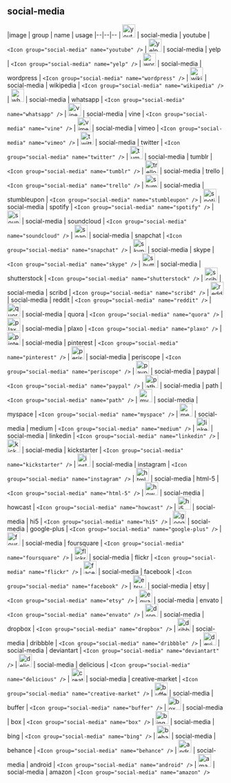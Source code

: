 ## social-media

|image | group | name | usage
|--|--|--
| <img src="./social-media/001-youtube.svg" alt="youtube" width="30" height="30"/> | social-media | youtube | `<Icon group="social-media" name="youtube" />`
| <img src="./social-media/002-yelp.svg" alt="yelp" width="30" height="30"/> | social-media | yelp | `<Icon group="social-media" name="yelp" />`
| <img src="./social-media/003-wordpress.svg" alt="wordpress" width="30" height="30"/> | social-media | wordpress | `<Icon group="social-media" name="wordpress" />`
| <img src="./social-media/004-wikipedia.svg" alt="wikipedia" width="30" height="30"/> | social-media | wikipedia | `<Icon group="social-media" name="wikipedia" />`
| <img src="./social-media/005-whatsapp.svg" alt="whatsapp" width="30" height="30"/> | social-media | whatsapp | `<Icon group="social-media" name="whatsapp" />`
| <img src="./social-media/006-vine.svg" alt="vine" width="30" height="30"/> | social-media | vine | `<Icon group="social-media" name="vine" />`
| <img src="./social-media/007-vimeo.svg" alt="vimeo" width="30" height="30"/> | social-media | vimeo | `<Icon group="social-media" name="vimeo" />`
| <img src="./social-media/008-twitter.svg" alt="twitter" width="30" height="30"/> | social-media | twitter | `<Icon group="social-media" name="twitter" />`
| <img src="./social-media/009-tumblr.svg" alt="tumblr" width="30" height="30"/> | social-media | tumblr | `<Icon group="social-media" name="tumblr" />`
| <img src="./social-media/010-trello.svg" alt="trello" width="30" height="30"/> | social-media | trello | `<Icon group="social-media" name="trello" />`
| <img src="./social-media/011-stumbleupon.svg" alt="stumbleupon" width="30" height="30"/> | social-media | stumbleupon | `<Icon group="social-media" name="stumbleupon" />`
| <img src="./social-media/012-spotify.svg" alt="spotify" width="30" height="30"/> | social-media | spotify | `<Icon group="social-media" name="spotify" />`
| <img src="./social-media/013-soundcloud.svg" alt="soundcloud" width="30" height="30"/> | social-media | soundcloud | `<Icon group="social-media" name="soundcloud" />`
| <img src="./social-media/014-snapchat.svg" alt="snapchat" width="30" height="30"/> | social-media | snapchat | `<Icon group="social-media" name="snapchat" />`
| <img src="./social-media/015-skype.svg" alt="skype" width="30" height="30"/> | social-media | skype | `<Icon group="social-media" name="skype" />`
| <img src="./social-media/016-shutterstock.svg" alt="shutterstock" width="30" height="30"/> | social-media | shutterstock | `<Icon group="social-media" name="shutterstock" />`
| <img src="./social-media/017-scribd.svg" alt="scribd" width="30" height="30"/> | social-media | scribd | `<Icon group="social-media" name="scribd" />`
| <img src="./social-media/018-reddit.svg" alt="reddit" width="30" height="30"/> | social-media | reddit | `<Icon group="social-media" name="reddit" />`
| <img src="./social-media/019-quora.svg" alt="quora" width="30" height="30"/> | social-media | quora | `<Icon group="social-media" name="quora" />`
| <img src="./social-media/020-plaxo.svg" alt="plaxo" width="30" height="30"/> | social-media | plaxo | `<Icon group="social-media" name="plaxo" />`
| <img src="./social-media/021-pinterest.svg" alt="pinterest" width="30" height="30"/> | social-media | pinterest | `<Icon group="social-media" name="pinterest" />`
| <img src="./social-media/022-periscope.svg" alt="periscope" width="30" height="30"/> | social-media | periscope | `<Icon group="social-media" name="periscope" />`
| <img src="./social-media/023-paypal.svg" alt="paypal" width="30" height="30"/> | social-media | paypal | `<Icon group="social-media" name="paypal" />`
| <img src="./social-media/024-path.svg" alt="path" width="30" height="30"/> | social-media | path | `<Icon group="social-media" name="path" />`
| <img src="./social-media/025-myspace.svg" alt="myspace" width="30" height="30"/> | social-media | myspace | `<Icon group="social-media" name="myspace" />`
| <img src="./social-media/026-medium.svg" alt="medium" width="30" height="30"/> | social-media | medium | `<Icon group="social-media" name="medium" />`
| <img src="./social-media/027-linkedin.svg" alt="linkedin" width="30" height="30"/> | social-media | linkedin | `<Icon group="social-media" name="linkedin" />`
| <img src="./social-media/028-kickstarter.svg" alt="kickstarter" width="30" height="30"/> | social-media | kickstarter | `<Icon group="social-media" name="kickstarter" />`
| <img src="./social-media/029-instagram.svg" alt="instagram" width="30" height="30"/> | social-media | instagram | `<Icon group="social-media" name="instagram" />`
| <img src="./social-media/030-html-5.svg" alt="html-5" width="30" height="30"/> | social-media | html-5 | `<Icon group="social-media" name="html-5" />`
| <img src="./social-media/031-howcast.svg" alt="howcast" width="30" height="30"/> | social-media | howcast | `<Icon group="social-media" name="howcast" />`
| <img src="./social-media/032-hi5.svg" alt="hi5" width="30" height="30"/> | social-media | hi5 | `<Icon group="social-media" name="hi5" />`
| <img src="./social-media/033-google-plus.svg" alt="google-plus" width="30" height="30"/> | social-media | google-plus | `<Icon group="social-media" name="google-plus" />`
| <img src="./social-media/034-foursquare.svg" alt="foursquare" width="30" height="30"/> | social-media | foursquare | `<Icon group="social-media" name="foursquare" />`
| <img src="./social-media/035-flickr.svg" alt="flickr" width="30" height="30"/> | social-media | flickr | `<Icon group="social-media" name="flickr" />`
| <img src="./social-media/036-facebook.svg" alt="facebook" width="30" height="30"/> | social-media | facebook | `<Icon group="social-media" name="facebook" />`
| <img src="./social-media/037-etsy.svg" alt="etsy" width="30" height="30"/> | social-media | etsy | `<Icon group="social-media" name="etsy" />`
| <img src="./social-media/038-envato.svg" alt="envato" width="30" height="30"/> | social-media | envato | `<Icon group="social-media" name="envato" />`
| <img src="./social-media/039-dropbox.svg" alt="dropbox" width="30" height="30"/> | social-media | dropbox | `<Icon group="social-media" name="dropbox" />`
| <img src="./social-media/040-dribbble.svg" alt="dribbble" width="30" height="30"/> | social-media | dribbble | `<Icon group="social-media" name="dribbble" />`
| <img src="./social-media/041-deviantart.svg" alt="deviantart" width="30" height="30"/> | social-media | deviantart | `<Icon group="social-media" name="deviantart" />`
| <img src="./social-media/042-delicious.svg" alt="delicious" width="30" height="30"/> | social-media | delicious | `<Icon group="social-media" name="delicious" />`
| <img src="./social-media/043-creative-market.svg" alt="creative-market" width="30" height="30"/> | social-media | creative-market | `<Icon group="social-media" name="creative-market" />`
| <img src="./social-media/044-buffer.svg" alt="buffer" width="30" height="30"/> | social-media | buffer | `<Icon group="social-media" name="buffer" />`
| <img src="./social-media/045-box.svg" alt="box" width="30" height="30"/> | social-media | box | `<Icon group="social-media" name="box" />`
| <img src="./social-media/046-bing.svg" alt="bing" width="30" height="30"/> | social-media | bing | `<Icon group="social-media" name="bing" />`
| <img src="./social-media/047-behance.svg" alt="behance" width="30" height="30"/> | social-media | behance | `<Icon group="social-media" name="behance" />`
| <img src="./social-media/048-android.svg" alt="android" width="30" height="30"/> | social-media | android | `<Icon group="social-media" name="android" />`
| <img src="./social-media/049-amazon.svg" alt="amazon" width="30" height="30"/> | social-media | amazon | `<Icon group="social-media" name="amazon" />`